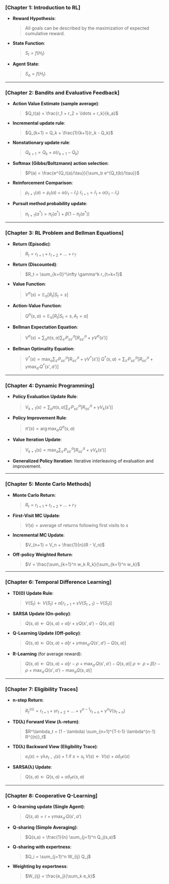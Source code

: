 ### **\[Chapter 1: Introduction to RL]**

* **Reward Hypothesis**:

  > All goals can be described by the maximization of expected cumulative reward.

* **State Function**:

  > $S_t = f(H_t)$

* **Agent State**:

  > $S_a = f(H_t)$

---

### **\[Chapter 2: Bandits and Evaluative Feedback]**

* **Action Value Estimate (sample average)**:

  > $Q_t(a) = \frac{r_1 + r_2 + \ldots + r_k}{k_a}$

* **Incremental update rule**:

  > $Q_{k+1} = Q_k + \frac{1}{k+1}(r_k - Q_k)$

* **Nonstationary update rule**:

  > $Q_{k+1} = Q_k + \alpha(r_{k+1} - Q_k)$

* **Softmax (Gibbs/Boltzmann) action selection**:

  > $P(a) = \frac{e^{Q_t(a)/\tau}}{\sum_b e^{Q_t(b)/\tau}}$

* **Reinforcement Comparison**:

  > $p_{t+1}(a) = p_t(a) + \alpha(r_t - \bar{r}_t)$
  > $\bar{r}_{t+1} = \bar{r}_t + \alpha(r_t - \bar{r}_t)$

* **Pursuit method probability update**:

  > $\pi_{t+1}(a^*) = \pi_t(a^*) + \beta(1 - \pi_t(a^*))$

---

### **\[Chapter 3: RL Problem and Bellman Equations]**

* **Return (Episodic)**:

  > $R_t = r_{t+1} + r_{t+2} + \ldots + r_T$

* **Return (Discounted)**:

  > $R_t = \sum_{k=0}^\infty \gamma^k r_{t+k+1}$

* **Value Function**:

  > $V^\pi(s) = \mathbb{E}_\pi[R_t | S_t = s]$

* **Action-Value Function**:

  > $Q^\pi(s,a) = \mathbb{E}_\pi[R_t | S_t = s, A_t = a]$

* **Bellman Expectation Equation**:

  > $V^\pi(s) = \sum_a \pi(s,a) \sum_{s'} P_{ss'}^a [R_{ss'}^a + \gamma V^\pi(s')]$

* **Bellman Optimality Equation**:

  > $V^*(s) = \max_a \sum_{s'} P_{ss'}^a [R_{ss'}^a + \gamma V^*(s')]$
  > $Q^*(s,a) = \sum_{s'} P_{ss'}^a [R_{ss'}^a + \gamma \max_{a'} Q^*(s', a')]$

---

### **\[Chapter 4: Dynamic Programming]**

* **Policy Evaluation Update Rule**:

  > $V_{k+1}(s) = \sum_a \pi(s,a) \sum_{s'} P_{ss'}^a [R_{ss'}^a + \gamma V_k(s')]$

* **Policy Improvement Rule**:

  > $\pi'(s) = \arg\max_a Q^\pi(s,a)$

* **Value Iteration Update**:

  > $V_{k+1}(s) = \max_a \sum_{s'} P_{ss'}^a [R_{ss'}^a + \gamma V_k(s')]$

* **Generalized Policy Iteration**:
  Iterative interleaving of evaluation and improvement.

---

### **\[Chapter 5: Monte Carlo Methods]**

* **Monte Carlo Return**:

  > $R_t = r_{t+1} + r_{t+2} + \ldots + r_T$

* **First-Visit MC Update**:

  > $V(s) = \text{average of returns following first visits to } s$

* **Incremental MC Update**:

  > $V_{n+1} = V_n + \frac{1}{n}(R - V_n)$

* **Off-policy Weighted Return**:

  > $V = \frac{\sum_{k=1}^n w_k R_k}{\sum_{k=1}^n w_k}$

---

### **\[Chapter 6: Temporal Difference Learning]**

* **TD(0) Update Rule**:

  > $V(S_t) \leftarrow V(S_t) + \alpha[r_{t+1} + \gamma V(S_{t+1}) - V(S_t)]$

* **SARSA Update (On-policy)**:

  > $Q(s,a) \leftarrow Q(s,a) + \alpha[r + \gamma Q(s',a') - Q(s,a)]$

* **Q-Learning Update (Off-policy)**:

  > $Q(s,a) \leftarrow Q(s,a) + \alpha[r + \gamma \max_{a'} Q(s',a') - Q(s,a)]$

* **R-Learning** (for average reward):

  > $Q(s,a) \leftarrow Q(s,a) + \alpha[r - \rho + \max_{a'} Q(s',a') - Q(s,a)]$
  > $\rho \leftarrow \rho + \beta[r - \rho + \max_{a'} Q(s',a') - \max_a Q(s,a)]$

---

### **\[Chapter 7: Eligibility Traces]**

* **n-step Return**:

  > $R^{(n)}_t = r_{t+1} + \gamma r_{t+2} + \ldots + \gamma^{n-1} r_{t+n} + \gamma^n V(s_{t+n})$

* **TD(λ) Forward View (λ-return)**:

  > $R^\lambda_t = (1 - \lambda) \sum_{n=1}^{T-t-1} \lambda^{n-1} R^{(n)}_t$

* **TD(λ) Backward View (Eligibility Trace)**:

  > $e_t(s) = \gamma \lambda e_{t-1}(s) + 1 \text{ if } s = s_t$
  > $V(s) \leftarrow V(s) + \alpha \delta_t e(s)$

* **SARSA(λ) Update**:

  > $Q(s,a) \leftarrow Q(s,a) + \alpha \delta_t e(s,a)$

---

### **\[Chapter 8: Cooperative Q-Learning]**

* **Q-learning update (Single Agent)**:

  > $Q(s,a) = r + \gamma \max_{a'} Q(s', a')$

* **Q-sharing (Simple Averaging)**:

  > $Q(s,a) = \frac{1}{n} \sum_{j=1}^n Q_j(s,a)$

* **Q-sharing with expertness**:

  > $Q_i = \sum_{j=1}^n W_{ij} Q_j$

* **Weighting by expertness**:

  > $W_{ij} = \frac{e_j}{\sum_k e_k}$


